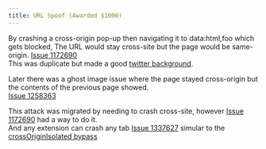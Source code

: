 ```yaml
---
title: URL Spoof (Awarded $1000)
---
```


By crashing a cross-origin pop-up then navigating it to data:html,foo which gets blocked, The URL would stay cross-site but the page would be same-origin.
[Issue 1172690](https://bugs.chromium.org/p/chromium/issues/detail?id=1172690)  
This was duplicate but made a good [twitter background](https://pbs.twimg.com/profile_banners/1434853055154036740/1631047884/1500x500).  

Later there was a ghost image issue where the page stayed cross-origin but the contents of the previous page showed.  
[Issue 1258363](https://bugs.chromium.org/p/chromium/issues/detail?id=1258363)  

This attack was migrated by needing to crash cross-site, however [Issue 1172690](https://bugs.chromium.org/p/chromium/issues/detail?id=1172690) had a way to do it.   
And any extension can crash any tab [Issue 1337627](https://bugs.chromium.org/p/chromium/issues/detail?id=1337627) simular to the [crossOriginIsolated bypass](https://ndevtk.github.io/writeups/2021/12/30/crossoriginisolated-bypass/)
